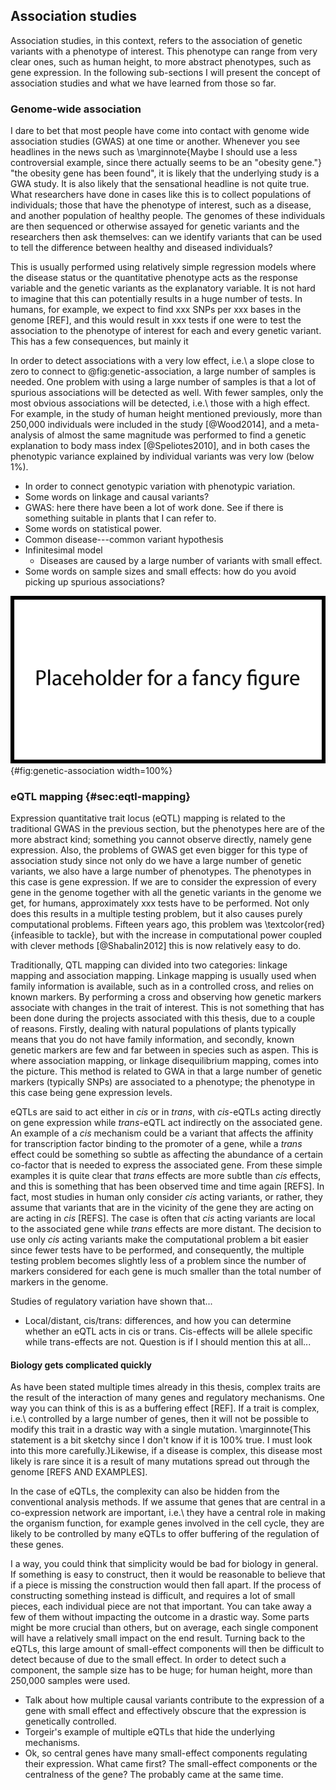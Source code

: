## Association studies

Association studies, in this context, refers to the association of genetic variants with a phenotype of interest. This phenotype can range from very clear ones, such as human height, to more abstract phenotypes, such as gene expression. In the following sub-sections I will present the concept of association studies and what we have learned from those so far.

### Genome-wide association

I dare to bet that most people have come into contact with genome wide association studies (GWAS) at one time or another. Whenever you see headlines in the news such as \marginnote{Maybe I should use a less controversial example, since there actually seems to be an "obesity gene."} "the obesity gene has been found", it is likely that the underlying study is a GWA study. It is also likely that the sensational headline is not quite true. What researchers have done in cases like this is to collect populations of individuals; those that have the phenotype of interest, such as a disease, and another population of healthy people. The genomes of these individuals are then sequenced or otherwise assayed for genetic variants and the researchers then ask themselves: can we identify variants that can be used to tell the difference between healthy and diseased individuals?

This is usually performed using relatively simple regression models where the disease status or the quantitative phenotype acts as the response variable and the genetic variants as the explanatory variable. It is not hard to imagine that this can potentially results in a huge number of tests. In humans, for example, we expect to find xxx SNPs per xxx bases in the genome [REF], and this would result in xxx tests if one were to test the association to the phenotype of interest for each and every genetic variant. This has a few consequences, but mainly it

In order to detect associations with a very low effect, i.e.\ a slope close to zero to connect to @fig:genetic-association, a large number of samples is needed. One problem with using a large number of samples is that a lot of spurious associations will be detected as well. With fewer samples, only the most obvious associations will be detected, i.e.\ those with a high effect. For example, in the study of human height mentioned previously, more than 250,000 individuals were included in the study [@Wood2014], and a meta-analysis of almost the same magnitude was performed to find a genetic explanation to body mass index [@Speliotes2010], and in both cases the phenotypic variance explained by individual variants was very low (below 1%).

- In order to connect genotypic variation with phenotypic variation.
- Some words on linkage and causal variants?
- GWAS: here there have been a lot of work done. See if there is something suitable in plants that I can refer to.
- Some words on statistical power.
- Common disease---common variant hypothesis
- Infinitesimal model
	- Diseases are caused by a large number of variants with small effect.
- Some words on sample sizes and small effects: how do you avoid picking up spurious associations?

![Simple schematic of the principles of association studies (GWAS, eQTL mapping) in a diploid organism.](figures/placeholder.png){#fig:genetic-association width=100%}

### eQTL mapping {#sec:eqtl-mapping}

Expression quantitative trait locus (eQTL) mapping is related to the traditional GWAS in the previous section, but the phenotypes here are of the more abstract kind; something you cannot observe directly, namely gene expression. Also, the problems of GWAS get even bigger for this type of association study since not only do we have a large number of genetic variants, we also have a large number of phenotypes. The phenotypes in this case is gene expression. If we are to consider the expression of every gene in the genome together with all the genetic variants in the genome we get, for humans, approximately xxx tests have to be performed. Not only does this results in a multiple testing problem, but it also causes purely computational problems. Fifteen years ago, this problem was \textcolor{red}{infeasible to tackle}, but with the increase in computational power coupled with clever methods [@Shabalin2012] this is now relatively easy to do.

Traditionally, QTL mapping can divided into two categories: linkage mapping and association mapping. Linkage mapping is usually used when family information is available, such as in a controlled cross, and relies on known markers. By performing a cross and observing how genetic markers associate with changes in the trait of interest. This is not something that has been done during the projects associated with this thesis, due to a couple of reasons. Firstly, dealing with natural populations of plants typically means that you do not have family information, and secondly, known genetic markers are few and far between in species such as aspen. This is where association mapping, or linkage disequilibrium mapping, comes into the picture. This method is related to GWA in that a large number of genetic markers (typically SNPs) are associated to a phenotype; the phenotype in this case being gene expression levels.

eQTLs are said to act either in *cis* or in *trans*, with *cis*-eQTLs acting directly on gene expression while *trans*-eQTL act indirectly on the associated gene. An example of a *cis* mechanism could be a variant that affects the affinity for transcription factor binding to the promoter of a gene, while a *trans* effect could be something so subtle as affecting the abundance of a certain co-factor that is needed to express the associated gene. From these simple examples it is quite clear that *trans* effects are more subtle than *cis* effects, and this is something that has been observed time and time again [REFS]. In fact, most studies in human only consider *cis* acting variants, or rather, they assume that variants that are in the vicinity of the gene they are acting on are acting in *cis* [REFS]. The case is often that *cis* acting variants are local to the associated gene while *trans* effects are more distant. The decision to use only *cis* acting variants make the computational problem a bit easier since fewer tests have to be performed, and consequently, the multiple testing problem becomes slightly less of a problem since the number of markers considered for each gene is much smaller than the total number of markers in the genome.

Studies of regulatory variation have shown that...

- Local/distant, cis/trans: differences, and how you can determine whether an eQTL acts in cis or trans. Cis-effects will be allele specific while trans-effects are not. Question is if I should mention this at all...

#### Biology gets complicated quickly

As have been stated multiple times already in this thesis, complex traits are the result of the interaction of many genes and regulatory mechanisms. One way you can think of this is as a buffering effect [REF]. If a trait is complex, i.e.\ controlled by a large number of genes, then it will not be possible to modify this trait in a drastic way with a single mutation. \marginnote{This statement is a bit sketchy since I don't know if it is 100\% true. I must look into this more carefully.}Likewise, if a disease is complex, this disease most likely is rare since it is a result of many mutations spread out through the genome [REFS AND EXAMPLES].

In the case of eQTLs, the complexity can also be hidden from the conventional analysis methods. If we assume that genes that are central in a co-expression network are important, i.e.\ they have a central role in making the organism function, for example genes involved in the cell cycle, they are likely to be controlled by many eQTLs to offer buffering of the regulation of these genes.

I a way, you could think that simplicity would be bad for biology in general. If something is easy to construct, then it would be reasonable to believe that if a piece is missing the construction would then fall apart. If the process of constructing something instead is difficult, and requires a lot of small pieces, each individual piece are not that important. You can take away a few of them without impacting the outcome in a drastic way. Some parts might be more crucial than others, but on average, each single component will have a relatively small impact on the end result. Turning back to the eQTLs, this large amount of small-effect components will then be difficult to detect because of due to the small effect. In order to detect such a component, the sample size has to be huge; for human height, more than 250,000 samples were used.

- Talk about how multiple causal variants contribute to the expression of a gene with small effect and effectively obscure that the expression is genetically controlled.
- Torgeir's example of multiple eQTLs that hide the underlying mechanisms.
- Ok, so central genes have many small-effect components regulating their expression. What came first? The small-effect components or the centralness of the gene? The probably came at the same time.
